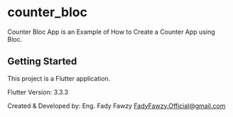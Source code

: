 # counter_bloc

Counter Bloc App is an Example of How to Create a Counter App using Bloc.

## Getting Started

This project is a Flutter application.

Flutter Version: 3.3.3

Created & Developed by: 
Eng. Fady Fawzy
FadyFawzy.Official@gmail.com